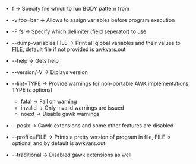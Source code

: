 - f -> Specify file which to run BODY pattern from
- -v foo=bar -> Allows to assign variables before program execution
- -F fs -> Specify which delimiter (field seperator) to use

- --dump-variables FILE -> Print all global variables and their values to FILE, default file if not provided is awkvars.out
- --help -> Gets help
- --version/-V -> Diplays version
- --lint=TYPE -> Provide warnings for non-portable AWK implementations, TYPE is optional
	- fatal -> Fail on warning
	- invalid -> Only invalid warnings are issued
	- noext -> Disable gawk warnings
 - --posix -> Gawk-extensions and some other features are disabled
 - --profile=FILE -> Prints a pretty version of program in file, FILE is optional and by default is awkvars.out
 - --traditional -> Disabled gawk extensions as well